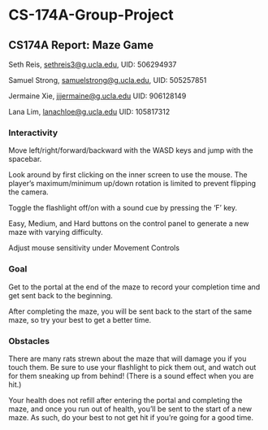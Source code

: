 # CS-174A-Group-Project

## CS174A Report: Maze Game

Seth Reis, sethreis3@g.ucla.edu, UID: 506294937

Samuel Strong, samuelstrong@g.ucla.edu, UID: 505257851

Jermaine Xie, jjjermaine@g.ucla.edu UID: 906128149

Lana Lim, lanachloe@g.ucla.edu UID: 105817312

### Interactivity
Move left/right/forward/backward with the WASD keys and jump with the spacebar.

Look around by first clicking on the inner screen to use the mouse. The player’s maximum/minimum up/down rotation is limited to prevent flipping the camera. 

Toggle the flashlight off/on with a sound cue by pressing the ‘F’ key.

Easy, Medium, and Hard buttons on the control panel to generate a new maze with varying difficulty.

Adjust mouse sensitivity under Movement Controls

### Goal
Get to the portal at the end of the maze to record your completion time and get sent back to the beginning.

After completing the maze, you will be sent back to the start of the same maze, so try your best to get a better time.

### Obstacles
There are many rats strewn about the maze that will damage you if you touch them. Be sure to use your flashlight to pick them out, and watch out for them sneaking up from behind! (There is a sound effect when you are hit.)

Your health does not refill after entering the portal and completing the maze, and once you run out of health, you’ll be sent to the start of a new maze. As such, do your best to not get hit if you’re going for a good time.
